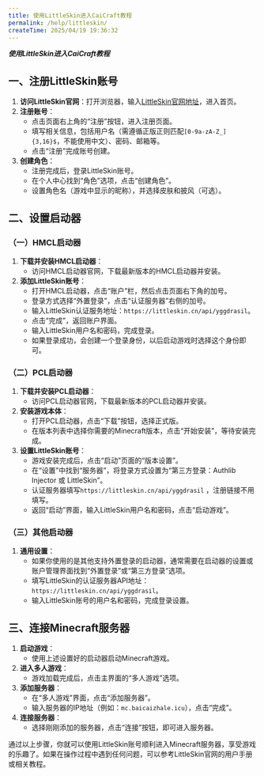 ```yaml
---
title: 使用LittleSkin进入CaiCraft教程
permalink: /help/littleskin/
createTime: 2025/04/19 19:36:32
---
```


***使用LittleSkin进入CaiCraft教程***

## 一、注册LittleSkin账号
1. **访问LittleSkin官网**：打开浏览器，输入[LittleSkin官网地址](https://littleskin.cn/)，进入首页。
2. **注册账号**：
    - 点击页面右上角的“注册”按钮，进入注册页面。
    - 填写相关信息，包括用户名（需遵循正版正则匹配`[0-9a-zA-Z_]{3,16}$`，不能使用中文）、密码、邮箱等。
    - 点击“注册”完成账号创建。
3. **创建角色**：
    - 注册完成后，登录LittleSkin账号。
    - 在个人中心找到“角色”选项，点击“创建角色”。
    - 设置角色名（游戏中显示的昵称），并选择皮肤和披风（可选）。

## 二、设置启动器
### （一）HMCL启动器
1. **下载并安装HMCL启动器**：
    - 访问HMCL启动器官网，下载最新版本的HMCL启动器并安装。
2. **添加LittleSkin账号**：
    - 打开HMCL启动器，点击“账户”栏，然后点击页面右下角的加号。
    - 登录方式选择“外置登录”，点击“认证服务器”右侧的加号。
    - 输入LittleSkin认证服务地址：`https://littleskin.cn/api/yggdrasil`。
    - 点击“完成”，返回账户界面。
    - 输入LittleSkin用户名和密码，完成登录。
    - 如果登录成功，会创建一个登录身份，以后启动游戏时选择这个身份即可。

### （二）PCL启动器
1. **下载并安装PCL启动器**：
    - 访问PCL启动器官网，下载最新版本的PCL启动器并安装。
2. **安装游戏本体**：
    - 打开PCL启动器，点击“下载”按钮，选择正式版。
    - 在版本列表中选择你需要的Minecraft版本，点击“开始安装”，等待安装完成。
3. **设置LittleSkin账号**：
    - 游戏安装完成后，点击“启动”页面的“版本设置”。
    - 在“设置”中找到“服务器”，将登录方式设置为“第三方登录：Authlib Injector 或 LittleSkin”。
    - 认证服务器填写`https://littleskin.cn/api/yggdrasil` ，注册链接不用填写。
    - 返回“启动”界面，输入LittleSkin用户名和密码，点击“启动游戏”。

### （三）其他启动器
1. **通用设置**：
    - 如果你使用的是其他支持外置登录的启动器，通常需要在启动器的设置或账户管理界面找到“外置登录”或“第三方登录”选项。
    - 填写LittleSkin的认证服务器API地址：`https://littleskin.cn/api/yggdrasil`。
    - 输入LittleSkin账号的用户名和密码，完成登录设置。

## 三、连接Minecraft服务器
1. **启动游戏**：
    - 使用上述设置好的启动器启动Minecraft游戏。
2. **进入多人游戏**：
    - 游戏加载完成后，点击主界面的“多人游戏”选项。
3. **添加服务器**：
    - 在“多人游戏”界面，点击“添加服务器”。
    - 输入服务器的IP地址（例如：`mc.baicaizhale.icu`），点击“完成”。
4. **连接服务器**：
    - 选择刚刚添加的服务器，点击“连接”按钮，即可进入服务器。

通过以上步骤，你就可以使用LittleSkin账号顺利进入Minecraft服务器，享受游戏的乐趣了。如果在操作过程中遇到任何问题，可以参考LittleSkin官网的用户手册或相关教程。